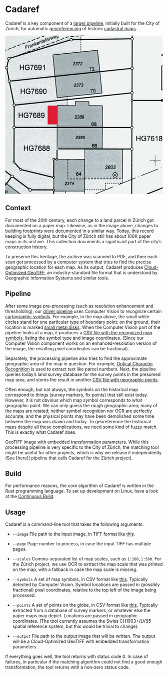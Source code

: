 # Cadaref

Cadaref is a key component of a [larger
pipeline](https://github.com/brawer/cadaref-zurich), initially built
for the City of Zürich, for automatic
[georeferencing](https://en.wikipedia.org/wiki/Georeferencing)
of historic [cadastral maps](https://en.wikipedia.org/wiki/Cadastre).

![scan](./doc/sample.png)

## Context

For most of the 20th century, each change to a land parcel in Zürich
got documented on a paper map. Likewise, as in the image above,
changes to building footprints were documented in a similar way.
Today, this record keeping is fully digital, but the City of Zürich
still has about 100K paper maps in its archive. This collection
documents a significant part of the city’s construction history.

To preserve this heritage, the archive was scanned to PDF, and then
each scan got processed by a computer system that tries to find the
precise geographic location for each map. As its output, Cadaref
produces [Cloud-Optimized GeoTIFF](http://cogeo.org/), an
industry-standard file format that is understood by Geographic
Information Systems and similar tools.


## Pipeline

After some image pre-processing (such as resolution enhancement and
thresholding), our [driver
pipeline](https://github.com/brawer/cadaref-zurich) uses Computer
Vision to recognize certain [cartographic
symbols](https://github.com/brawer/cadasym).  For example, in the map
above, the small white circles stand for one particular type of
boundary point; on the ground, their location is marked [small metal
disks](https://en.wikipedia.org/wiki/Survey_marker). When the Computer
Vision part of the pipeline looks at a map, it produces a [CSV file
with the recognized map symbols](testdata/symbols.csv), listing the
symbol type and image coordinates. (Since our Computer Vision
component works on an enhanced-resolution version of the image, the
resulting pixel coordinates can be fractional).

Separately, the processing pipeline also tries to find the
approximate geographic area of the map in question. For example,
[Optical Character Recognition](https://en.wikipedia.org/wiki/Optical_character_recognition) is used to extract text like parcel numbers.
Next, the pipeline queries today’s land survey database
for the survey points in the presumed map area, and stores
the result in another [CSV file with geographic points](testdata/points.csv).

Often enough, but not always, the symbols on the historical map
correspond to things (survey markers, fix points) that still
exist today. However, it is not obvious which map symbol corresponds
to what geographic point. We can only guess the rough geographic
area; many of the maps are rotated; neither symbol recognition nor
OCR are perfectly accurate; and the physical points may have been
demolished some time between the map was drawn and today.
To georeference the historical maps despite all these complications,
we need some kind of fuzzy match. This is exactly what Cadaref does.

GeoTIFF image with embedded transformation parameters.  While this
processing pipeline is very specific to the City of Zürich, the
matching tool might be useful for other projects, which is why we
release it independently. (See
[here](
pipeline that calls Cadaref for the Zürich project).


## Build

For performance reasons, the core algorithm of Cadaref is written
in the Rust programming language. To set up development on Linux,
have a look at the [Continuous Build](.github/workflows/ci.yml).


## Usage

Cadaref is a command-line tool that takes the following arguments:

* `--image` File path to the input image, in TIFF format
    like [this](testdata/HG3099.tif).

* `--page` Page number to process, in case the input TIFF has multiple pages.

* `--scales` Comma-separated list of map scales, such as `1:200,1:500`.
  For the Zürich project, we use OCR to extract the map scale that was
  printed on the map, with a fallback in case the map scale is missing.

* `--symbols` A set of map symbols, in CSV format like
  [this](testdata/symbols.csv). Typically detected by Computer Vision.
  Symbol locations are passed in (possibly fractional) pixel coordinates,
  relative to the top left of the image being processed.

* `--points` A set of points on the globe, in CSV format like
  [this](testdata/points.csv). Typically extracted from a database
  of survey markers, or whatever else the paper maps may depict.
  Locations are passed in geographic coordinates. (The tool currently
  assumes the Swiss CH1903+/LV95 spatial reference system, but this would
  be trivial to change).

* `--output` File path to the output image that will be written.
  The output will be a Cloud-Optimized GeoTIFF with embedded transformation
  parameters.

If everything goes well, the tool returns with status code 0.
In case of failures, in particular if the matching algorithm could
not find a good enough transformation, the tool returns with a non-zero
status code.
